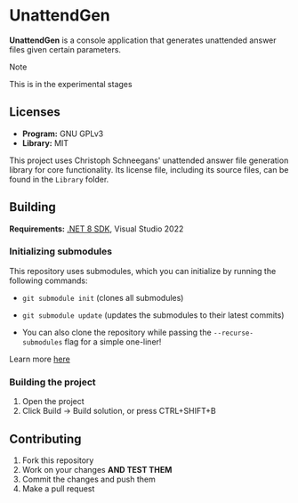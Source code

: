 # UnattendGen

**UnattendGen** is a console application that generates unattended answer files given certain parameters.

> [!NOTE]
> This is in the experimental stages

## Licenses

- **Program:** GNU GPLv3
- **Library:** MIT

This project uses Christoph Schneegans' unattended answer file generation library for core functionality. Its license file, including its source files, can be found in the `Library` folder.

## Building

**Requirements:** [.NET 8 SDK](https://dotnet.microsoft.com/en-us/download/dotnet/thank-you/sdk-8.0.303-windows-x64-installer), Visual Studio 2022

### Initializing submodules

This repository uses submodules, which you can initialize by running the following commands:

- `git submodule init` (clones all submodules)
- `git submodule update` (updates the submodules to their latest commits)

- You can also clone the repository while passing the `--recurse-submodules` flag for a simple one-liner!

Learn more [here](https://git-scm.com/book/en/v2/Git-Tools-Submodules)

### Building the project

1. Open the project
2. Click Build -> Build solution, or press CTRL+SHIFT+B

## Contributing

1. Fork this repository
2. Work on your changes **AND TEST THEM**
3. Commit the changes and push them
4. Make a pull request
